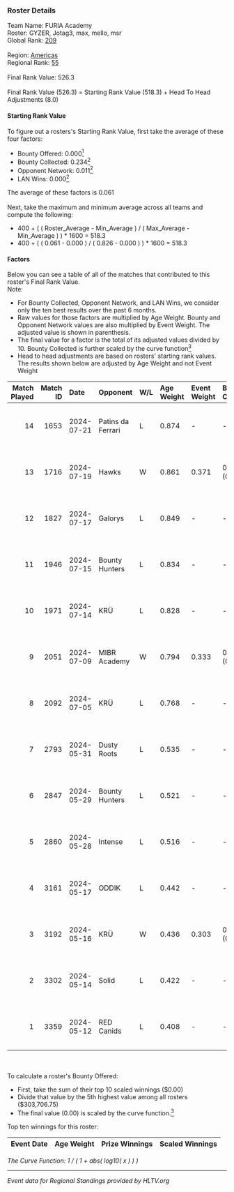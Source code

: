 ### Roster Details<br />
Team Name: FURIA Academy<br />
Roster: GYZER, Jotag3, max, mello, msr<br />
Global Rank: [209](../standings_global.md)<br />
<br />
Region: [Americas]( ../standings_americas.md)<br />
Regional Rank: [55]( ../standings_americas.md)<br />
<br />
Final Rank Value:  526.3<br />
<br />
Final Rank Value (526.3) = Starting Rank Value (518.3) + Head To Head Adjustments (8.0)<br />

#### Starting Rank Value<br />
To figure out a rosters's Starting Rank Value, first take the average of these four factors:<br />
- Bounty Offered: 0.000[<sup>1</sup>](#table2)
- Bounty Collected: 0.234[<sup>2</sup>](#table1)
- Opponent Network: 0.011[<sup>2</sup>](#table1)
- LAN Wins: 0.000[<sup>2</sup>](#table1)

The average of these factors is 0.061<br />
<br />
Next, take the maximum and minimum average across all teams and compute the following:<br />
- 400 + ( ( Roster_Average - Min_Average ) / ( Max_Average - Min_Average ) ) * 1600 = 518.3
- 400 + ( ( 0.061 - 0.000 ) / ( 0.826 - 0.000 ) ) * 1600 = 518.3


#### Factors<br />
Below you can see a table of all of the matches that contributed to this roster's Final Rank Value.<br />
Note:<br />

- For Bounty Collected, Opponent Network, and LAN Wins, we consider only the ten best results over the past 6 months.
- Raw values for those factors are multiplied by Age Weight. Bounty and Opponent Network values are also multiplied by Event Weight. The adjusted value is shown in parenthesis.
- The final value for a factor is the total of its adjusted values divided by 10. Bounty Collected is further scaled by the curve function[<sup>3</sup>](#curveFunction)
- Head to head adjustments are based on rosters' starting rank values. The results shown below are adjusted by Age Weight and not Event Weight
<span id="table1"></span><br />


| Match Played | Match ID | Date       | Opponent          | W/L | Age Weight | Event Weight | Bounty Collected | Opponent Network | LAN Wins  | H2H Adj. | Roster                                   |
| -: | -: | :- | :- | :- | :- | :- | :- | :- | :- | -: | :- |
|           14 |     1653 | 2024-07-21 | Patins da Ferrari | L   | 0.874      | -            | -                | -                | -         |    -6.58 | GYZER, Jotag3, max, mello, msr           |
|           13 |     1716 | 2024-07-19 | Hawks             | W   | 0.861      | 0.371        | 0.008 (0.003)    | 0.038 (0.012)    | 0 (0.000) |    18.47 | GYZER, Jotag3, max, mello, msr           |
|           12 |     1827 | 2024-07-17 | Galorys           | L   | 0.849      | -            | -                | -                | -         |    -4.96 | Bruninho, GYZER, Jotag3, max, mello      |
|           11 |     1946 | 2024-07-15 | Bounty Hunters    | L   | 0.834      | -            | -                | -                | -         |    -2.74 | GYZER, Jotag3, max, mello, souz4h        |
|           10 |     1971 | 2024-07-14 | KRÜ               | L   | 0.828      | -            | -                | -                | -         |    -3.65 | GYZER, Jotag3, max, mello, souz4h        |
|            9 |     2051 | 2024-07-09 | MIBR Academy      | W   | 0.794      | 0.333        | 0.001 (0.000)    | 0.038 (0.010)    | 0 (0.000) |    12.40 | GYZER, Jotag3, max, mello, souz4h        |
|            8 |     2092 | 2024-07-05 | KRÜ               | L   | 0.768      | -            | -                | -                | -         |    -3.42 | GYZER, Jotag3, max, mello, souz4h        |
|            7 |     2793 | 2024-05-31 | Dusty Roots       | L   | 0.535      | -            | -                | -                | -         |    -3.19 | Bruninho, cerolzin, GYZER, Jotag3, mello |
|            6 |     2847 | 2024-05-29 | Bounty Hunters    | L   | 0.521      | -            | -                | -                | -         |    -2.50 | Bruninho, cerolzin, GYZER, Jotag3, mello |
|            5 |     2860 | 2024-05-28 | Intense           | L   | 0.516      | -            | -                | -                | -         |    -4.37 | Bruninho, cerolzin, GYZER, Jotag3, mello |
|            4 |     3161 | 2024-05-17 | ODDIK             | L   | 0.442      | -            | -                | -                | -         |    -0.67 | Bruninho, cerolzin, GYZER, Jotag3, mello |
|            3 |     3192 | 2024-05-16 | KRÜ               | W   | 0.436      | 0.303        | 0.017 (0.002)    | 0.629 (0.083)    | 0 (0.000) |    12.02 | Bruninho, cerolzin, GYZER, Jotag3, mello |
|            2 |     3302 | 2024-05-14 | Solid             | L   | 0.422      | -            | -                | -                | -         |    -1.92 | Bruninho, cerolzin, GYZER, Jotag3, mello |
|            1 |     3359 | 2024-05-12 | RED Canids        | L   | 0.408      | -            | -                | -                | -         |    -0.84 | Bruninho, cerolzin, GYZER, Jotag3, mello |

<br />
<span id="table2"></span><br />
To calculate a roster's Bounty Offered:<br />

- First, take the sum of their top 10 scaled winnings ($0.00)
- Divide that value by the 5th highest value among all rosters ($303,706.75)
- The final value (0.00) is scaled by the curve function.[<sup>3</sup>](#curveFunction)

Top ten winnings for this roster:<br />

| Event Date | Age Weight | Prize Winnings | Scaled Winnings |
| :- | -: | :- | :- |


<span id="curveFunction"></span>_The Curve Function: 1 / ( 1 + abs( log10( x ) ) )_<br />

---
_Event data for Regional Standings provided by HLTV.org_<br />
